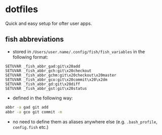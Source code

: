 # dotfiles

Quick and easy setup for ofter user apps.

## fish abbreviations

* stored in `/Users/user.name/.config/fish/fish_variables` in the following format:

```
SETUVAR _fish_abbr_gad:git\x20add
SETUVAR _fish_abbr_gch:git\x20checkout
SETUVAR _fish_abbr_gchm:git\x20checkout\x20master
SETUVAR _fish_abbr_gco:git\x20commit\x20\x2dm
SETUVAR _fish_abbr_gd:git\x20diff
SETUVAR _fish_abbr_gst:git\x20status
```

* defined in the following way:

```sh
abbr -a gad git add
abbr -a gco git commit -m
```

* no need to define them as aliases anywhere else (e.g. `.bash_profile`, `config.fish` etc.)
